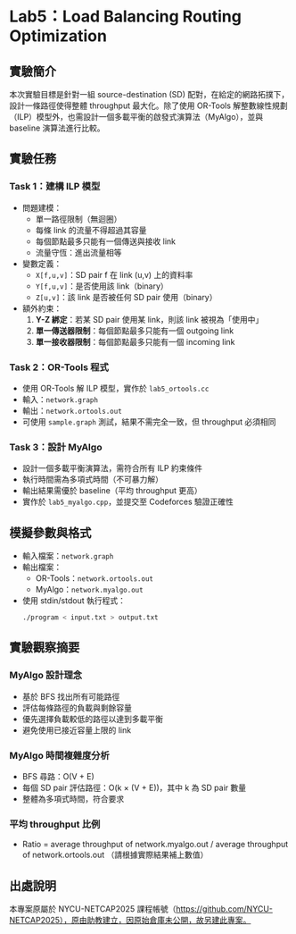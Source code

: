 # Lab5：Load Balancing Routing Optimization

## 實驗簡介
本次實驗目標是針對一組 source-destination (SD) 配對，在給定的網路拓撲下，設計一條路徑使得整體 throughput 最大化。除了使用 OR-Tools 解整數線性規劃（ILP）模型外，也需設計一個多載平衡的啟發式演算法（MyAlgo），並與 baseline 演算法進行比較。

## 實驗任務

### Task 1：建構 ILP 模型
- 問題建模：
  - 單一路徑限制（無迴圈）
  - 每條 link 的流量不得超過其容量
  - 每個節點最多只能有一個傳送與接收 link
  - 流量守恆：進出流量相等
- 變數定義：
  - `X[f,u,v]`：SD pair f 在 link (u,v) 上的資料率
  - `Y[f,u,v]`：是否使用該 link（binary）
  - `Z[u,v]`：該 link 是否被任何 SD pair 使用（binary）
- 額外約束：
  1. **Y-Z 綁定**：若某 SD pair 使用某 link，則該 link 被視為「使用中」
  2. **單一傳送器限制**：每個節點最多只能有一個 outgoing link
  3. **單一接收器限制**：每個節點最多只能有一個 incoming link

### Task 2：OR-Tools 程式
- 使用 OR-Tools 解 ILP 模型，實作於 `lab5_ortools.cc`
- 輸入：`network.graph`
- 輸出：`network.ortools.out`
- 可使用 `sample.graph` 測試，結果不需完全一致，但 throughput 必須相同

### Task 3：設計 MyAlgo
- 設計一個多載平衡演算法，需符合所有 ILP 約束條件
- 執行時間需為多項式時間（不可暴力解）
- 輸出結果需優於 baseline（平均 throughput 更高）
- 實作於 `lab5_myalgo.cpp`，並提交至 Codeforces 驗證正確性

  
## 模擬參數與格式
- 輸入檔案：`network.graph`
- 輸出檔案：
  - OR-Tools：`network.ortools.out`
  - MyAlgo：`network.myalgo.out`
- 使用 stdin/stdout 執行程式：
  ```bash
  ./program < input.txt > output.txt
  
## 實驗觀察摘要
### MyAlgo 設計理念
- 基於 BFS 找出所有可能路徑
- 評估每條路徑的負載與剩餘容量
- 優先選擇負載較低的路徑以達到多載平衡
- 避免使用已接近容量上限的 link

### MyAlgo 時間複雜度分析
- BFS 尋路：O(V + E)
- 每個 SD pair 評估路徑：O(k × (V + E))，其中 k 為 SD pair 數量
- 整體為多項式時間，符合要求

### 平均 throughput 比例
- Ratio = average throughput of network.myalgo.out / average throughput of network.ortools.out
（請根據實際結果補上數值）

## 出處說明
本專案原屬於 NYCU-NETCAP2025 課程帳號（https://github.com/NYCU-NETCAP2025），原由助教建立，因原始倉庫未公開，故另建此專案。

